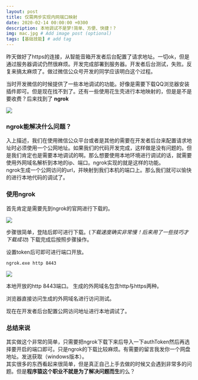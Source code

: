 ```yaml
---
layout: post
title: 仅需两步实现内网端口映射
date: 2020-02-14 00:00:00 +0300
description: 本地调试不是梦!简单、方便、快捷！?
img: mac.jpg # Add image post (optional)
tags: [基础技能] # add tag
---
```

昨天做好了https的连接，从智能音箱开发者后台配置了请求地址。一切ok，但是通过服务器调试仍然很麻烦。开发完成部署到服务器。开发者后台测试，失败。反复来搞太麻烦了。做过微信公众号开发的同学应该明白这个过程。  

当时开发微信的时候提供了一些本地调试的功能。好像是需要下载QQ浏览器安装插件即可。但是现在找不到了。还有一些使用花生壳进行本地映射的，但是是不是要收费？后来找到了 **ngrok**


![](https://imgkr.cn-bj.ufileos.com/3c635166-daab-40dd-bf2c-09c752849329.png)


###   ngrok能解决什么问题？
入上描述，我们在使用微信公众平台或者是其他的需要在开发者后台来配置请求地址时必须使用一个公网地址。如果我们的代码开发完成，这样做是没有问题的。但是我们肯定也是需要本地调试的啊。那么想要使用本地环境进行调试的话，就需要使用外网域名解析到本地的ip、端口。ngrok实现的就是这样的功能。  
ngrok生成一个公网访问的url，并映射到我们本机的端口上。那么我们就可以愉快的进行本地代码的调试了。


###   使用ngrok
首先肯定是需要先到ngrok的官网进行下载的。


![](https://imgkr.cn-bj.ufileos.com/5d6b12a0-77ba-4223-b826-55bdbecdaca3.png)


步骤很简单，登陆后即可进行下载。(*下载速度确实非常慢！后来用了一些技巧才下载成功*)  下载完成后按照步骤操作。

设置token后可即可进行端口开放。

```
ngrok.exe http 8443
```

![](https://imgkr.cn-bj.ufileos.com/37ea9182-1653-42be-a86d-fffe02b7ab4f.png)


本地开放的http 8443端口。 生成的外网域名包含http与https两种。

浏览器直接访问生成的外网域名进行访问测试。

现在在开发者后台配置公网访问地址进行本地调试了。

### 总结来说
其实做这个非常的简单，只需要把ngrok下载下来后导入一下authToken然后再选择要开启的端口即可。只是ngrok的下载比较麻烦。有需要的留言我发你一个网盘地址。发送<ngrok>获取（windows版本）。    
其实很多的东西看起来很简单，但是真正自己上手去做的时候又会遇到非常多的问题。但是**程序猿这个职业不就是为了解决问题而生**的么？
